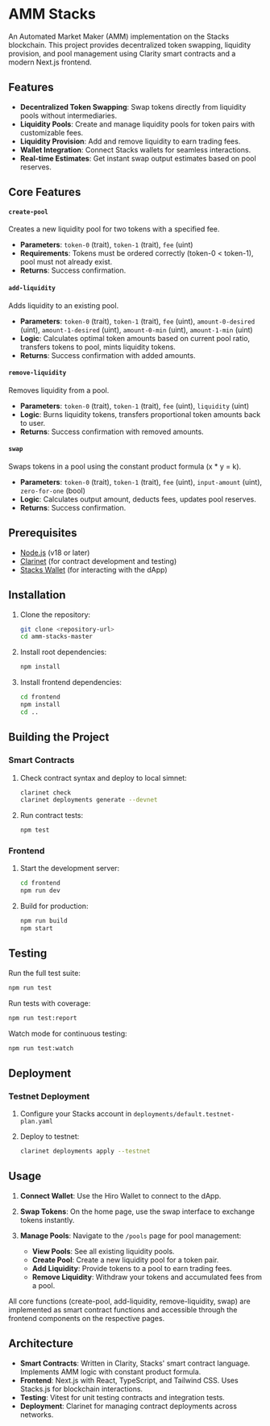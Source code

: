 # AMM Stacks

An Automated Market Maker (AMM) implementation on the Stacks blockchain. This project provides decentralized token swapping, liquidity provision, and pool management using Clarity smart contracts and a modern Next.js frontend.

## Features

- **Decentralized Token Swapping**: Swap tokens directly from liquidity pools without intermediaries.
- **Liquidity Pools**: Create and manage liquidity pools for token pairs with customizable fees.
- **Liquidity Provision**: Add and remove liquidity to earn trading fees.
- **Wallet Integration**: Connect Stacks wallets for seamless interactions.
- **Real-time Estimates**: Get instant swap output estimates based on pool reserves.

## Core Features

#### `create-pool`
Creates a new liquidity pool for two tokens with a specified fee.
- **Parameters**: `token-0` (trait), `token-1` (trait), `fee` (uint)
- **Requirements**: Tokens must be ordered correctly (token-0 < token-1), pool must not already exist.
- **Returns**: Success confirmation.

#### `add-liquidity`
Adds liquidity to an existing pool.
- **Parameters**: `token-0` (trait), `token-1` (trait), `fee` (uint), `amount-0-desired` (uint), `amount-1-desired` (uint), `amount-0-min` (uint), `amount-1-min` (uint)
- **Logic**: Calculates optimal token amounts based on current pool ratio, transfers tokens to pool, mints liquidity tokens.
- **Returns**: Success confirmation with added amounts.

#### `remove-liquidity`
Removes liquidity from a pool.
- **Parameters**: `token-0` (trait), `token-1` (trait), `fee` (uint), `liquidity` (uint)
- **Logic**: Burns liquidity tokens, transfers proportional token amounts back to user.
- **Returns**: Success confirmation with removed amounts.

#### `swap`
Swaps tokens in a pool using the constant product formula (x * y = k).
- **Parameters**: `token-0` (trait), `token-1` (trait), `fee` (uint), `input-amount` (uint), `zero-for-one` (bool)
- **Logic**: Calculates output amount, deducts fees, updates pool reserves.
- **Returns**: Success confirmation.

## Prerequisites

- [Node.js](https://nodejs.org/) (v18 or later)
- [Clarinet](https://github.com/hirosystems/clarinet) (for contract development and testing)
- [Stacks Wallet](https://wallet.hiro.so/) (for interacting with the dApp)

## Installation

1. Clone the repository:
   ```bash
   git clone <repository-url>
   cd amm-stacks-master
   ```

2. Install root dependencies:
   ```bash
   npm install
   ```

3. Install frontend dependencies:
   ```bash
   cd frontend
   npm install
   cd ..
   ```

## Building the Project

### Smart Contracts

1. Check contract syntax and deploy to local simnet:
   ```bash
   clarinet check
   clarinet deployments generate --devnet
   ```

2. Run contract tests:
   ```bash
   npm test
   ```

### Frontend

1. Start the development server:
   ```bash
   cd frontend
   npm run dev
   ```

2. Build for production:
   ```bash
   npm run build
   npm start
   ```

## Testing

Run the full test suite:
```bash
npm run test
```

Run tests with coverage:
```bash
npm run test:report
```

Watch mode for continuous testing:
```bash
npm run test:watch
```

## Deployment

### Testnet Deployment

1. Configure your Stacks account in `deployments/default.testnet-plan.yaml`

2. Deploy to testnet:
   ```bash
   clarinet deployments apply --testnet
   ```

## Usage

1. **Connect Wallet**: Use the Hiro Wallet to connect to the dApp.

2. **Swap Tokens**: On the home page, use the swap interface to exchange tokens instantly.

3. **Manage Pools**: Navigate to the `/pools` page for pool management:
   - **View Pools**: See all existing liquidity pools.
   - **Create Pool**: Create a new liquidity pool for a token pair.
   - **Add Liquidity**: Provide tokens to a pool to earn trading fees.
   - **Remove Liquidity**: Withdraw your tokens and accumulated fees from a pool.

All core functions (create-pool, add-liquidity, remove-liquidity, swap) are implemented as smart contract functions and accessible through the frontend components on the respective pages.

## Architecture

- **Smart Contracts**: Written in Clarity, Stacks' smart contract language. Implements AMM logic with constant product formula.
- **Frontend**: Next.js with React, TypeScript, and Tailwind CSS. Uses Stacks.js for blockchain interactions.
- **Testing**: Vitest for unit testing contracts and integration tests.
- **Deployment**: Clarinet for managing contract deployments across networks.





